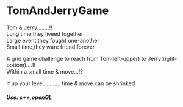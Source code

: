 # TomAndJerryGame

Tom & Jerry........!! <br>
Long time,they liveed together<br>
Large event,they fought one-another<br>
Small time,they ware friend forever<br>

A grid game challenge to reach from Tom(left-upper) to Jerry(right-bottom)....!!<br>
Within a small time & move...!? <br>

If up your level...........
time & move can be shrinked<br>

##### Use: c++,openGL


